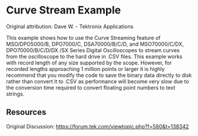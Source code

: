 # Curve Stream Example
Original attribution: Dave W. - Tektronix Applications

This example shows how to use the Curve Streaming feature of MSO/DPO5000/B, DPO7000/C, DSA70000/B/C/D, and MSO70000/C/DX, DPO70000/B/C/D/DX /SX Series Digital Oscilloscopes to stream curves from the oscilloscope to the hard drive in .CSV files. This example works with record length of any size supported by the scope. However, for recorded lengths approaching 1 million points or larger it is highly recommend that you modify the code to save the binary data directly to disk rather than convert it to .CSV as performance will become very slow due to the conversion time required to convert floating point numbers to text strings.

Resources
---------
Original Discussion:
https://forum.tek.com/viewtopic.php?f=580&t=138342
